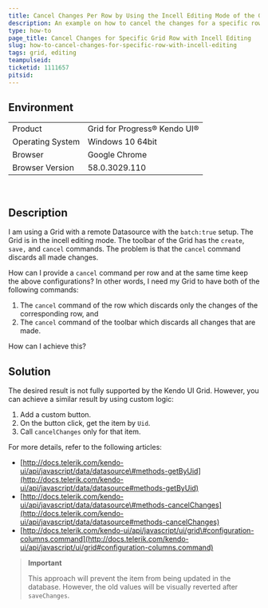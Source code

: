 ```yaml
---
title: Cancel Changes Per Row by Using the Incell Editing Mode of the Grid
description: An example on how to cancel the changes for a specific row when the Grid is in the incell editing mode.
type: how-to
page_title: Cancel Changes for Specific Grid Row with Incell Editing
slug: how-to-cancel-changes-for-specific-row-with-incell-editing
tags: grid, editing
teampulseid:
ticketid: 1111657
pitsid:
---
```


## Environment

<table>
 <tr>
  <td>Product</td>
  <td>Grid for Progress® Kendo UI®</td>
 </tr>
 <tr>
  <td>Operating System</td>
  <td>Windows 10 64bit</td>
 </tr>
 <tr>
  <td>Browser</td>
  <td>Google Chrome</td>
 </tr>
 <tr>
  <td>Browser Version</td>
  <td>58.0.3029.110</td>
 </tr>
</table>

 
## Description

I am using a Grid with a remote Datasource with the `batch:true` setup. The Grid is in the incell editing mode. The toolbar of the Grid has the `create`, `save,` and `cancel` commands. The problem is that the `cancel` command discards all made changes.

How can I provide a `cancel` command per row and at the same time keep the above configurations? In other words, I need my Grid to have both of the following commands:  
1. The `cancel` command of the row which discards only the changes of the corresponding row, and   
1. The `cancel` command of the toolbar which discards all changes that are made.  

How can I achieve this?

## Solution

The desired result is not fully supported by the Kendo UI Grid. However, you can achieve a similar result by using custom logic:

1. Add a custom button.
1. On the button click, get the item by `Uid`.
1. Call `cancelChanges` only for that item.

For more details, refer to the following articles:  

* [http://docs.telerik.com/kendo-ui/api/javascript/data/datasource\#methods-getByUid](http://docs.telerik.com/kendo-ui/api/javascript/data/datasource#methods-getByUid)  
* [http://docs.telerik.com/kendo-ui/api/javascript/data/datasource\#methods-cancelChanges](http://docs.telerik.com/kendo-ui/api/javascript/data/datasource#methods-cancelChanges)  
* [http://docs.telerik.com/kendo-ui/api/javascript/ui/grid\#configuration-columns.command](http://docs.telerik.com/kendo-ui/api/javascript/ui/grid#configuration-columns.command)  

> **Important**
>
> This approach will prevent the item from being updated in the database. However, the old values will be visually reverted after `saveChanges`.  
